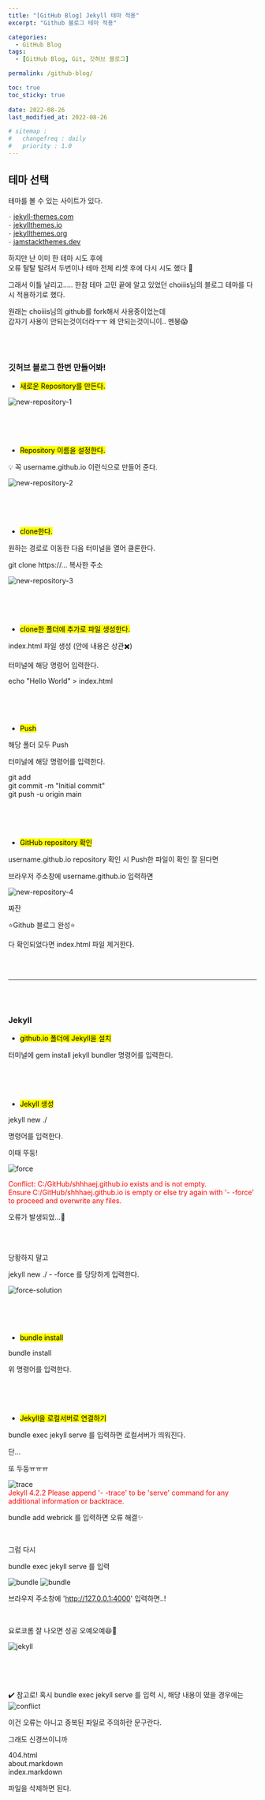 ```yaml
---
title: "[GitHub Blog] Jekyll 테마 적용"
excerpt: "Github 블로그 테마 적용"

categories:
  - GitHub Blog
tags:
  - [GitHub Blog, Git, 깃허브 블로그]

permalink: /github-blog/

toc: true
toc_sticky: true
 
date: 2022-08-26
last_modified_at: 2022-08-26

# sitemap :
#   changefreq : daily
#   priority : 1.0
---
```


## 테마 선택

테마를 볼 수 있는 사이트가 있다.<br>

<span style="color:gray">- [jekyll-themes.com](https://jekyll-themes.com/)</span><br>
<span style="color:gray">- [jekyllthemes.io](https://jekyllthemes.io/)</span><br>
<span style="color:gray">- [jekyllthemes.org](http://jekyllthemes.org/)</span><br>
<span style="color:gray">- [jamstackthemes.dev](https://jamstackthemes.dev/ssg/jekyll/)</span><br>

하지만 난 이미 한 테마 시도 후에<br>
오류 탈탈 털려서 두번이나 테마 전체 리셋 후에 다시 시도 했다 🥴

그래서 이틀 날리고.....
한참 테마 고민 끝에 알고 있었던 choiiis님의 블로그 테마를 다시 적용하기로 했다.

원래는 choiiis님의 github를 fork해서 사용중이었는데<br>
갑자기 사용이 안되는것이더라ㅜㅜ 왜 안되는것이니이.. 멘붕😱

<br>
<br>


### 깃허브 블로그 한번 만들어봐!

- <mark>새로운 Repository를 만든다.</mark>

![new-repository-1](../assets/images/posts_img/github-blog/new-repository-1.JPG)


<br>
<br>
<br>


- <mark>Repository 이름을 설정한다.</mark>

💡 꼭 username.github.io 이런식으로 만들어 준다.

![new-repository-2](../assets/images/posts_img/github-blog/new-repository-2.jpg)


<br>
<br>
<br>


- <mark>clone한다.</mark>

원하는 경로로 이동한 다음 터미널을 열어 클론한다.

git clone https://... 복사한 주소

![new-repository-3](../assets/images/posts_img/github-blog/new-repository-3.jpg)


<br>
<br>
<br>


- <mark>clone한 폴더에 추가로 파일 생성한다.</mark>

index.html 파일 생성 (안에 내용은 상관✖️)

터미널에 해당 명령어 입력한다.

echo "Hello World" > index.html


<br>
<br>
<br>


- <mark>Push</mark>

해당 폴더 모두 Push

터미널에 해당 명령어를 입력한다.

git add <br>
git commit -m "lnitial commit" <br>
git push -u origin main


<br>
<br>
<br>


- <mark>GitHub repository 확인</mark>

username.github.io repository 확인 시 Push한 파일이 확인 잘 된다면

브라우저 주소창에 username.github.io 입력하면 

![new-repository-4](../assets/images/posts_img/github-blog/new-repository-4.jpg)

짜잔

⭐Github 블로그 완성⭐

다 확인되었다면 index.html 파일 제거한다.


<br>
<br>

---

<br>
<br>


### Jekyll

- <mark>github.io 폴더에 Jekyll을 설치</mark>

터미널에 gem install jekyll bundler 명령어를 입력한다.


<br>
<br>
<br>


- <mark>Jekyll 생성</mark>

jekyll new ./ <br>

명령어를 입력한다.

이때 뚜둥!

![force](../assets/images/posts_img/github-blog/force.JPG)

<span style="color:red">
Conflict: C:/GitHub/shhhaej.github.io exists and is not empty.<br>
          Ensure C:/GitHub/shhhaej.github.io is empty or else try again with '-  -force' to proceed and overwrite any files.
</span>

오류가 발생되었...🤦

<br>
<br>

당황하지 말고 

jekyll new ./ - -force 를 당당하게 입력한다.

![force-solution](../assets/images/posts_img/github-blog/force-solution.JPG)


<br>
<br>
<br>


- <mark>bundle install</mark>

bundle install 

위 명령어를 입력한다.


<br>
<br>
<br>


- <mark>Jekyll을 로컬서버로 연결하기</mark>

bundle exec jekyll serve  를 입력하면 로컬서버가 띄워진다.

단...

또 두둥ㅠㅠㅠ

![trace](../assets/images/posts_img/github-blog/trace.JPG)
<span style="color:red">    
Jekyll 4.2.2  Please append '- -trace' to be 'serve' command for any additional information or backtrace.
<span>

bundle add webrick 를 입력하면 오류 해결✨

<br>

그럼 다시 

bundle exec jekyll serve 를 입력

![bundle](../assets/images/posts_img/github-blog/bundle-1.JPG)
![bundle](../assets/images/posts_img/github-blog/bundle-2.jpg)

브라우저 주소창에 'http://127.0.0.1:4000' 입력하면..!

<br>

요로코롬 잘 나오면 성공 오예오예😆🙌

![jekyll](../assets/images/posts_img/github-blog/jekyll.JPG)


<br>
<br>
<br>


✔️ 참고로!
혹시 bundle exec jekyll serve 를 입력 시,
해당 내용이 떴을 경우에는
![conflict](../assets/images/posts_img/github-blog/conflict.JPG)

이건 오류는 아니고 중복된 파일로 주의하란 문구란다.

그래도 신경쓰이니까<br>

404.html<br>
about.markdown<br>
index.markdown<br>

파일을 삭제하면 된다.


<br>
<br>